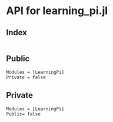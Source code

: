 # API for learning_pi.jl

## Index

```@index
```

## Public

```@autodocs
Modules = [LearningPi]
Private = false
```

## Private

```@autodocs
Modules = [LearningPi]
Public= false
```
